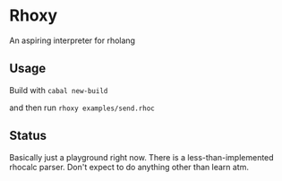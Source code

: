Rhoxy
======
An aspiring interpreter for rholang

Usage
-----
Build with `cabal new-build`

and then run `rhoxy examples/send.rhoc`

Status
------
Basically just a playground right now. There is a less-than-implemented rhocalc parser. Don't expect to do anything other than learn atm.
